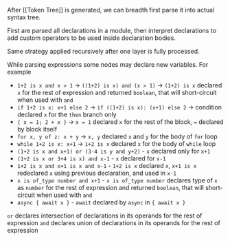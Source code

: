 After [[Token Tree]] is generated, we can breadth first parse it into actual syntax tree.

First are parsed all declarations in a module, then interpret declarations to add custom operators to be used inside declaration bodies.

Same strategy applied recursively after one layer is fully processed.

While parsing expressions some nodes may declare new variables. For example
* `1+2 is x and x > 1` -> `((1+2) is x) and (x > 1)` -> `(1+2) is x` declared `x` for the rest of expression and returned `boolean`, that will short-circuit when used with `and`
* `if 1+2 is x: x+1 else 2` -> `if ((1+2) is x): (x+1) else 2` -> condition declared `x` for the `then` branch only
* `{ x = 1; 2 + x }` -> `x = 1` declared `x` for the rest of the block, `=` declared by block itself
* `for x, y of z: x + y` -> `x, y` declared `x` and `y` for the body of `for` loop
* `while 1+2 is x: x+1` -> `1+2 is x` declared `x` for the body of `while` loop
* `(1+2 is x and x+1) or (3-4 is y and y+2)` - `x` declared only for `x+1`
* `(1+2 is x or 3+4 is x) and x-1` - `x` declared for `x-1`
* `1+2 is x and x+1 is x and x-1` - `1+2 is x` declared `x`, `x+1 is x` redeclared `x` using previous declaration, and used in `x-1`
* `x is of_type number and x+1` - `x is of_type number` declares type of `x` as `number` for the rest of expression and returned `boolean`, that will short-circuit when used with `and`
* `async { await x }` - `await` declared by `async` in `{ await x }`

`or` declares intersection of declarations in its operands for the rest of expression
`and` declares union of declarations in its operands for the rest of expression